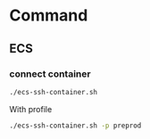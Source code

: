 # Command

## ECS

### connect container
```bash
./ecs-ssh-container.sh
```
With profile
```bash
./ecs-ssh-container.sh -p preprod
```
